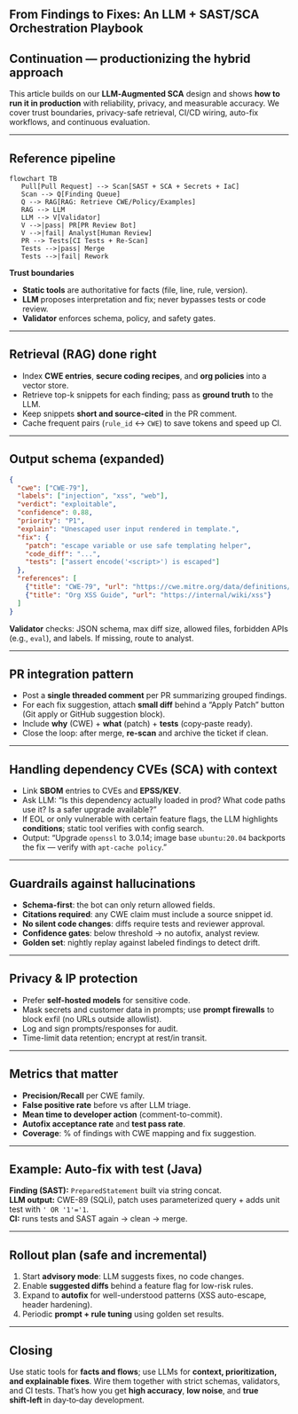 
From Findings to Fixes: An LLM + SAST/SCA Orchestration Playbook
---

## Continuation — productionizing the hybrid approach

This article builds on our **LLM‑Augmented SCA** design and shows **how to run it in production** with reliability, privacy, and measurable accuracy. We cover trust boundaries, privacy-safe retrieval, CI/CD wiring, auto-fix workflows, and continuous evaluation.

---

## Reference pipeline

```mermaid
flowchart TB
   Pull[Pull Request] --> Scan[SAST + SCA + Secrets + IaC]
   Scan --> Q[Finding Queue]
   Q --> RAG[RAG: Retrieve CWE/Policy/Examples]
   RAG --> LLM
   LLM --> V[Validator]
   V -->|pass| PR[PR Review Bot]
   V -->|fail| Analyst[Human Review]
   PR --> Tests[CI Tests + Re-Scan]
   Tests -->|pass| Merge
   Tests -->|fail| Rework
```

**Trust boundaries**  
- **Static tools** are authoritative for facts (file, line, rule, version).  
- **LLM** proposes interpretation and fix; never bypasses tests or code review.  
- **Validator** enforces schema, policy, and safety gates.

---

## Retrieval (RAG) done right

- Index **CWE entries**, **secure coding recipes**, and **org policies** into a vector store.  
- Retrieve top-k snippets for each finding; pass as **ground truth** to the LLM.  
- Keep snippets **short and source-cited** in the PR comment.  
- Cache frequent pairs (`rule_id` ↔ `CWE`) to save tokens and speed up CI.

---

## Output schema (expanded)

```json
{
  "cwe": ["CWE-79"],
  "labels": ["injection", "xss", "web"],
  "verdict": "exploitable",
  "confidence": 0.88,
  "priority": "P1",
  "explain": "Unescaped user input rendered in template.",
  "fix": {
    "patch": "escape variable or use safe templating helper",
    "code_diff": "...",
    "tests": ["assert encode('<script>') is escaped"]
  },
  "references": [
    {"title": "CWE-79", "url": "https://cwe.mitre.org/data/definitions/79.html"},
    {"title": "Org XSS Guide", "url": "https://internal/wiki/xss"}
  ]
}
```

**Validator** checks: JSON schema, max diff size, allowed files, forbidden APIs (e.g., `eval`), and labels. If missing, route to analyst.

---

## PR integration pattern

- Post a **single threaded comment** per PR summarizing grouped findings.  
- For each fix suggestion, attach **small diff** behind a “Apply Patch” button (Git apply or GitHub suggestion block).  
- Include **why** (CWE) + **what** (patch) + **tests** (copy‑paste ready).  
- Close the loop: after merge, **re-scan** and archive the ticket if clean.

---

## Handling dependency CVEs (SCA) with context

- Link **SBOM** entries to CVEs and **EPSS/KEV**.  
- Ask LLM: “Is this dependency actually loaded in prod? What code paths use it? Is a safer upgrade available?”  
- If EOL or only vulnerable with certain feature flags, the LLM highlights **conditions**; static tool verifies with config search.  
- Output: “Upgrade `openssl` to 3.0.14; image base `ubuntu:20.04` backports the fix — verify with `apt-cache policy`.”

---

## Guardrails against hallucinations

- **Schema-first**: the bot can only return allowed fields.  
- **Citations required**: any CWE claim must include a source snippet id.  
- **No silent code changes**: diffs require tests and reviewer approval.  
- **Confidence gates**: below threshold → no autofix, analyst review.  
- **Golden set**: nightly replay against labeled findings to detect drift.

---

## Privacy & IP protection

- Prefer **self-hosted models** for sensitive code.  
- Mask secrets and customer data in prompts; use **prompt firewalls** to block exfil (no URLs outside allowlist).  
- Log and sign prompts/responses for audit.  
- Time-limit data retention; encrypt at rest/in transit.

---

## Metrics that matter

- **Precision/Recall** per CWE family.  
- **False positive rate** before vs after LLM triage.  
- **Mean time to developer action** (comment-to-commit).  
- **Autofix acceptance rate** and **test pass rate**.  
- **Coverage**: % of findings with CWE mapping and fix suggestion.

---

## Example: Auto-fix with test (Java)

**Finding (SAST):** `PreparedStatement` built via string concat.  
**LLM output:** CWE-89 (SQLi), patch uses parameterized query + adds unit test with `' OR '1'='1`.  
**CI:** runs tests and SAST again → clean → merge.

---

## Rollout plan (safe and incremental)

1) Start **advisory mode**: LLM suggests fixes, no code changes.  
2) Enable **suggested diffs** behind a feature flag for low-risk rules.  
3) Expand to **autofix** for well-understood patterns (XSS auto-escape, header hardening).  
4) Periodic **prompt + rule tuning** using golden set results.

---

## Closing

Use static tools for **facts and flows**; use LLMs for **context, prioritization, and explainable fixes**. Wire them together with strict schemas, validators, and CI tests. That’s how you get **high accuracy**, **low noise**, and **true shift‑left** in day‑to‑day development.
